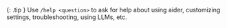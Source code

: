 {: .tip }
Use `/help <question>` to ask  for help about using aider, 
customizing settings, troubleshooting, using LLMs, etc.

